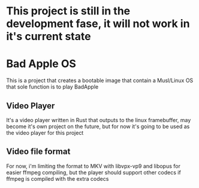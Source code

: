# This project is still in the development fase, it will not work in it's current state

# Bad Apple OS

This is a project that creates a bootable image that contain a Musl/Linux OS that sole function is to play BadApple


## Video Player

It's a video player written in Rust that outputs to the linux framebuffer, may become it's own project on the future, but for now it's going to be used as the video player for this project

## Video file format

For now, i'm limiting the format to MKV with libvpx-vp9 and libopus for easier ffmpeg compiling, but the player should support other codecs if ffmpeg is compiled with the extra codecs